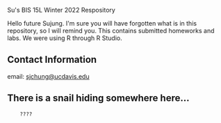 Su's BIS 15L Winter 2022 Respository

Hello future Sujung.  I'm sure you will have forgotten what is in this repository, so I will remind you.  This contains submitted homeworks and labs.  We were using R through R Studio.  

##  Contact Information

email: [sjchung@ucdavis.edu](mailto:sjchung@ucdavis.edu)

##  There is a snail hiding somewhere here...
 
        ????